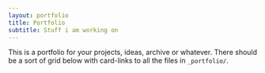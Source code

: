 ```yaml
---
layout: portfolio
title: Portfolio
subtitle: Stuff i am working on
---
```


This is a portfolio for your projects, ideas, archive or whatever. There should
be a sort of grid below with card-links to all the files in `_portfolio/`.
